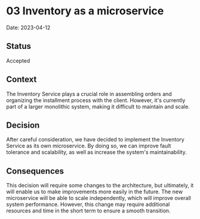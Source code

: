 # 03 Inventory as a microservice

Date: 2023-04-12

## Status

Accepted

## Context

The Inventory Service plays a crucial role in assembling orders and organizing the installment process with the client. However, it's currently part of a larger monolithic system, making it difficult to maintain and scale.

## Decision

After careful consideration, we have decided to implement the Inventory Service as its own microservice. By doing so, we can improve fault tolerance and scalability, as well as increase the system's maintainability.

## Consequences

This decision will require some changes to the architecture, but ultimately, it will enable us to make improvements more easily in the future. The new microservice will be able to scale independently, which will improve overall system performance. However, this change may require additional resources and time in the short term to ensure a smooth transition.



